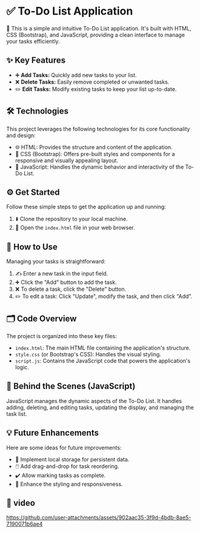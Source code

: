 
<body>

  <h1>✅ To-Do List Application</h1>

  <p>📝 This is a simple and intuitive To-Do List application.  It's built with HTML, CSS (Bootstrap), and JavaScript, providing a clean interface to manage your tasks efficiently.</p>

  <h2>✨ Key Features</h2>
  <ul>
    <li>➕ <strong>Add Tasks:</strong> Quickly add new tasks to your list.</li>
    <li>❌ <strong>Delete Tasks:</strong> Easily remove completed or unwanted tasks.</li>
    <li>✏️ <strong>Edit Tasks:</strong> Modify existing tasks to keep your list up-to-date.</li>
  </ul>

  <h2>🛠️ Technologies</h2>
  <p>This project leverages the following technologies for its core functionality and design:</p>
  <ul>
    <li>🌐 HTML:  Provides the structure and content of the application.</li>
    <li>🎨 CSS (Bootstrap):  Offers pre-built styles and components for a responsive and visually appealing layout.</li>
    <li>📜 JavaScript:  Handles the dynamic behavior and interactivity of the To-Do List.</li>
  </ul>

  <h2>⚙️ Get Started</h2>
  <p>Follow these simple steps to get the application up and running:</p>
  <ol>
    <li>⬇️ Clone the repository to your local machine.</li>
    <li>📂 Open the <code>index.html</code> file in your web browser.</li>
  </ol>

  <h2>🚀 How to Use</h2>
  <p>Managing your tasks is straightforward:</p>
  <ol>
    <li>✍️ Enter a new task in the input field.</li>
    <li>➕ Click the "Add" button to add the task.</li>
    <li>❌ To delete a task, click the "Delete" button.</li>
    <li>✏️ To edit a task: Click "Update", modify the task, and then click "Add".</li>
  </ol>

  <h2>🗂️ Code Overview</h2>
  <p>The project is organized into these key files:</p>
  <ul>
    <li><code>index.html</code>:  The main HTML file containing the application's structure.</li>
    <li><code>style.css</code> (or Bootstrap's CSS):  Handles the visual styling.</li>
    <li><code>script.js</code>:  Contains the JavaScript code that powers the application's logic.</li>
  </ul>

  <h2>🧠 Behind the Scenes (JavaScript)</h2>
  <p>JavaScript manages the dynamic aspects of the To-Do List. It handles adding, deleting, and editing tasks, updating the display, and managing the task list.</p>

  <h2>💡 Future Enhancements</h2>
  <p>Here are some ideas for future improvements:</p>
  <ul>
    <li>💾 Implement local storage for persistent data.</li>
    <li>🖱️ Add drag-and-drop for task reordering.</li>
    <li>✔️ Allow marking tasks as complete.</li>
    <li>💅 Enhance the styling and responsiveness.</li>
  </ul>

<h2>🎥 video</h2>

https://github.com/user-attachments/assets/902aac35-3f9d-4bdb-8ae5-7190071b6ae4


</body>


